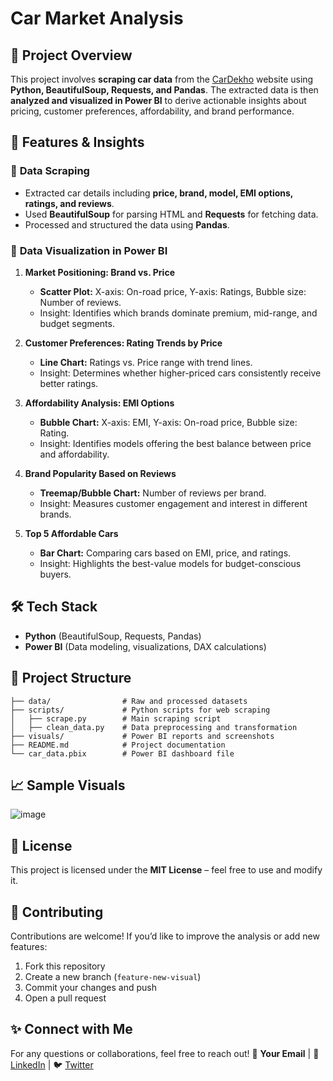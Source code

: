 # Car Market Analysis


## 📌 Project Overview
This project involves **scraping car data** from the [CarDekho](https://www.cardekho.com/) website using **Python, BeautifulSoup, Requests, and Pandas**. The extracted data is then **analyzed and visualized in Power BI** to derive actionable insights about pricing, customer preferences, affordability, and brand performance.

## 🚀 Features & Insights
### 🔹 **Data Scraping**
- Extracted car details including **price, brand, model, EMI options, ratings, and reviews**.
- Used **BeautifulSoup** for parsing HTML and **Requests** for fetching data.
- Processed and structured the data using **Pandas**.

### 🔹 **Data Visualization in Power BI**
1. **Market Positioning: Brand vs. Price**
   - **Scatter Plot:** X-axis: On-road price, Y-axis: Ratings, Bubble size: Number of reviews.
   - Insight: Identifies which brands dominate premium, mid-range, and budget segments.

2. **Customer Preferences: Rating Trends by Price**
   - **Line Chart:** Ratings vs. Price range with trend lines.
   - Insight: Determines whether higher-priced cars consistently receive better ratings.

3. **Affordability Analysis: EMI Options**
   - **Bubble Chart:** X-axis: EMI, Y-axis: On-road price, Bubble size: Rating.
   - Insight: Identifies models offering the best balance between price and affordability.

4. **Brand Popularity Based on Reviews**
   - **Treemap/Bubble Chart:** Number of reviews per brand.
   - Insight: Measures customer engagement and interest in different brands.

5. **Top 5 Affordable Cars**
   - **Bar Chart:** Comparing cars based on EMI, price, and ratings.
   - Insight: Highlights the best-value models for budget-conscious buyers.

## 🛠️ Tech Stack
- **Python** (BeautifulSoup, Requests, Pandas)
- **Power BI** (Data modeling, visualizations, DAX calculations)

## 📂 Project Structure
```
├── data/                # Raw and processed datasets
├── scripts/             # Python scripts for web scraping
│   ├── scrape.py        # Main scraping script
│   ├── clean_data.py    # Data preprocessing and transformation
├── visuals/             # Power BI reports and screenshots
├── README.md            # Project documentation
└── car_data.pbix        # Power BI dashboard file
```

## 📈 Sample Visuals
![image](https://github.com/user-attachments/assets/46530d11-b977-4b60-97b7-dd6e5d44df50)


## 📜 License
This project is licensed under the **MIT License** – feel free to use and modify it.

## 🤝 Contributing
Contributions are welcome! If you’d like to improve the analysis or add new features:
1. Fork this repository
2. Create a new branch (`feature-new-visual`)
3. Commit your changes and push
4. Open a pull request

## ✨ Connect with Me
For any questions or collaborations, feel free to reach out!
📧 **Your Email**  | 🔗 [LinkedIn](https://linkedin.com/in/your-profile)  | 🐦 [Twitter](https://twitter.com/your-handle)


